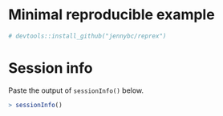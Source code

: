 # Minimal reproducible example

```R
# devtools::install_github("jennybc/reprex")
```

# Session info

Paste the output of `sessionInfo()` below.

```R
> sessionInfo()
```
